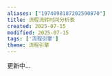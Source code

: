 ```yaml
---
aliases: ["1974098187202590870"]
title: 流程流转时间分析表
created: 2025-07-15
modified: 2025-07-15
tags: ['流程引擎']
theme: 流程引擎
---
```


更新中...